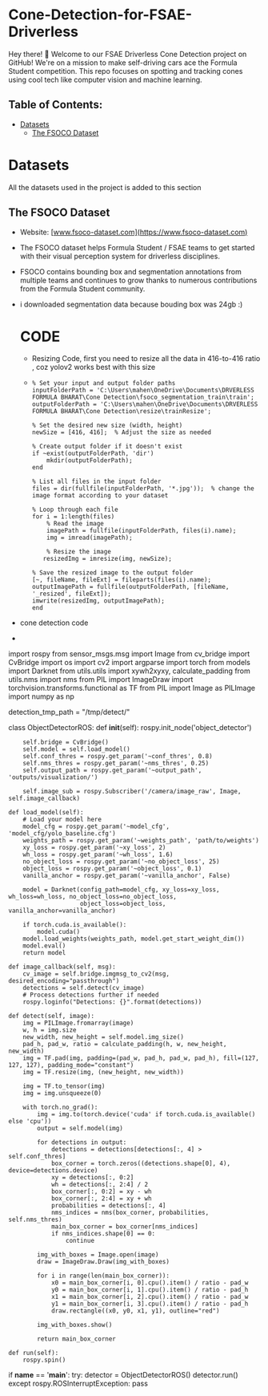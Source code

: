 # Cone-Detection-for-FSAE-Driverless
Hey there! 👋 Welcome to our FSAE Driverless Cone Detection project on GitHub! We're on a mission to make self-driving cars ace the Formula Student competition. This repo focuses on spotting and tracking cones using cool tech like computer vision and machine learning.

## Table of Contents:
- [Datasets](#datasets)
	- [The FSOCO Dataset](#fsoco)

# Datasets
All the datasets used in the project is added to this section
## The FSOCO Dataset
- Website: [www.fsoco-dataset.com](https://www.fsoco-dataset.com)

- The FSOCO dataset helps Formula Student / FSAE teams to get started with their visual perception system for driverless disciplines.

- FSOCO contains bounding box and segmentation annotations from multiple teams and continues to grow thanks to numerous contributions from the Formula Student community.

- i downloaded segmentation data because bouding box was 24gb :)

  # CODE
  - Resizing Code, first you need to resize all the data in 416-to-416 ratio , coz yolov2 works best with this size
  -     % Set your input and output folder paths
		inputFolderPath = 'C:\Users\mahen\OneDrive\Documents\DRVERLESS FORMULA BHARAT\Cone Detection\fsoco_segmentation_train\train';
		outputFolderPath = 'C:\Users\mahen\OneDrive\Documents\DRVERLESS FORMULA BHARAT\Cone Detection\resize\trainResize';

		% Set the desired new size (width, height)
		newSize = [416, 416];  % Adjust the size as needed

		% Create output folder if it doesn't exist
		if ~exist(outputFolderPath, 'dir')
		    mkdir(outputFolderPath);
		end

		% List all files in the input folder	
		files = dir(fullfile(inputFolderPath, '*.jpg'));  % change the image format according to your dataset

		% Loop through each file
		for i = 1:length(files)
    		% Read the image
    		imagePath = fullfile(inputFolderPath, files(i).name);
    		img = imread(imagePath);
    
    		% Resize the image
 		   resizedImg = imresize(img, newSize);
    
	    % Save the resized image to the output folder
	    [~, fileName, fileExt] = fileparts(files(i).name);
	    outputImagePath = fullfile(outputFolderPath, [fileName, '_resized', fileExt]);
	    imwrite(resizedImg, outputImagePath);
		end
- cone detection code
- 

import rospy
from sensor_msgs.msg import Image
from cv_bridge import CvBridge
import os
import cv2
import argparse
import torch
from models import Darknet
from utils.utils import xywh2xyxy, calculate_padding
from utils.nms import nms
from PIL import ImageDraw
import torchvision.transforms.functional as TF
from PIL import Image as PILImage
import numpy as np

detection_tmp_path = "/tmp/detect/"

class ObjectDetectorROS:
    def __init__(self):
        rospy.init_node('object_detector')

        self.bridge = CvBridge()
        self.model = self.load_model()
        self.conf_thres = rospy.get_param('~conf_thres', 0.8)
        self.nms_thres = rospy.get_param('~nms_thres', 0.25)
        self.output_path = rospy.get_param('~output_path', 'outputs/visualization/')

        self.image_sub = rospy.Subscriber('/camera/image_raw', Image, self.image_callback)

    def load_model(self):
        # Load your model here
        model_cfg = rospy.get_param('~model_cfg', 'model_cfg/yolo_baseline.cfg')
        weights_path = rospy.get_param('~weights_path', 'path/to/weights')
        xy_loss = rospy.get_param('~xy_loss', 2)
        wh_loss = rospy.get_param('~wh_loss', 1.6)
        no_object_loss = rospy.get_param('~no_object_loss', 25)
        object_loss = rospy.get_param('~object_loss', 0.1)
        vanilla_anchor = rospy.get_param('~vanilla_anchor', False)

        model = Darknet(config_path=model_cfg, xy_loss=xy_loss, wh_loss=wh_loss, no_object_loss=no_object_loss,
                        object_loss=object_loss, vanilla_anchor=vanilla_anchor)

        if torch.cuda.is_available():
            model.cuda()
        model.load_weights(weights_path, model.get_start_weight_dim())
        model.eval()
        return model

    def image_callback(self, msg):
        cv_image = self.bridge.imgmsg_to_cv2(msg, desired_encoding="passthrough")
        detections = self.detect(cv_image)
        # Process detections further if needed
        rospy.loginfo("Detections: {}".format(detections))

    def detect(self, image):
        img = PILImage.fromarray(image)
        w, h = img.size
        new_width, new_height = self.model.img_size()
        pad_h, pad_w, ratio = calculate_padding(h, w, new_height, new_width)
        img = TF.pad(img, padding=(pad_w, pad_h, pad_w, pad_h), fill=(127, 127, 127), padding_mode="constant")
        img = TF.resize(img, (new_height, new_width))

        img = TF.to_tensor(img)
        img = img.unsqueeze(0)

        with torch.no_grad():
            img = img.to(torch.device('cuda' if torch.cuda.is_available() else 'cpu'))
            output = self.model(img)

            for detections in output:
                detections = detections[detections[:, 4] > self.conf_thres]
                box_corner = torch.zeros((detections.shape[0], 4), device=detections.device)
                xy = detections[:, 0:2]
                wh = detections[:, 2:4] / 2
                box_corner[:, 0:2] = xy - wh
                box_corner[:, 2:4] = xy + wh
                probabilities = detections[:, 4]
                nms_indices = nms(box_corner, probabilities, self.nms_thres)
                main_box_corner = box_corner[nms_indices]
                if nms_indices.shape[0] == 0:
                    continue

            img_with_boxes = Image.open(image)
            draw = ImageDraw.Draw(img_with_boxes)

            for i in range(len(main_box_corner)):
                x0 = main_box_corner[i, 0].cpu().item() / ratio - pad_w
                y0 = main_box_corner[i, 1].cpu().item() / ratio - pad_h
                x1 = main_box_corner[i, 2].cpu().item() / ratio - pad_w
                y1 = main_box_corner[i, 3].cpu().item() / ratio - pad_h
                draw.rectangle((x0, y0, x1, y1), outline="red")

            img_with_boxes.show()

            return main_box_corner

    def run(self):
        rospy.spin()

if __name__ == '__main__':
    try:
        detector = ObjectDetectorROS()
        detector.run()
    except rospy.ROSInterruptException:
        pass


